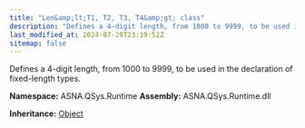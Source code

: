 ```yaml
---
title: "Len&amp;lt;T1, T2, T3, T4&amp;gt; class"
description: "Defines a 4-digit length, from 1000 to 9999, to be used in the declaration of fixed-length types. "
last_modified_at: 2024-07-29T23:19:52Z
sitemap: false
---
```


Defines a 4-digit length, from 1000 to 9999, to be used in the declaration of fixed-length types.

**Namespace:** ASNA.QSys.Runtime
**Assembly:** ASNA.QSys.Runtime.dll

**Inheritance:** [Object](https://docs.microsoft.com/en-us/dotnet/api/system.object)
<br>
<br>
